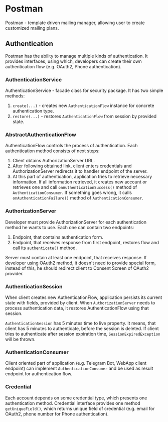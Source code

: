 # Postman
Postman - template driven mailing manager, allowing user to create customized mailing plans.

## Authentication
Postman has the ability to manage multiple kinds of authentication. It provides interfaces, 
using which, developers can create their own authentication flow (e.g. OAuth2, Phone authentication).

### AuthenticationService
AuthenticationService - facade class for security package. It has two simple methods:
1. `create(...)` - creates new `AuthenticationFlow` instance for concrete authentication type.
2. `restore(...)` - restores `AuthenticationFlow` from session by provided state.

### AbstractAuthenticationFlow
AuthenticationFlow controls the process of authentication. Each authentication method consists of next steps:
1. Client obtains AuthorizationServer URL.
2. After following obtained link, client enters credentials and AuthorizationServer redirects it to handler endpoint of
the server.
3. At this part of authentication, application tries to retrieve necessary information. If all information retrieved, it 
creates new account or retrieves one and call `onAuthenticationSuccess()` method of `AuthenticationConsumer`. If
something goes wrong, it calls `onAuthenticationFailure()` method of `AuthenticationConsumer`.

### AuthorizationServer
Developer must provide AuthorizationServer for each authentication method he wants to use. Each one can contain two
endpoints:
1. Endpoint, that contains authentication form.
2. Endpoint, that receives response from first endpoint, restores flow and call its `authenticate()` method.

Server must contain at least one endpoint, that receives response. If developer using OAuth2 method, it doesn't need to
provide special form, instead of this, he should redirect client to Consent Screen of OAuth2 provider.

### AuthenticationSession
When client creates new AuthenticationFlow, application persists its current state with fields, provided by client. When
`AuthorizationServer` needs to process authentication data, it restores AuthenticationFlow using that session.

`AuthenticationSession` has 5 minutes time to live property. It means, that client has 5 minutes to authenticate, before
the session is deleted. If client tries to authenticate after session expiration time, `SessionExpiredException` will be
thrown.

### AuthenticationConsumer
Client oriented part of application (e.g. Telegram Bot, WebApp client endpoint) can implement `AuthenticationConsumer`
and be used as result endpoint for authentication flow.

### Credential
Each account depends on some credential type, which presents one authentication method. Credential interface provides
one method `getUniqueField()`, which returns unique field of credential (e.g. email for OAuth2, phone number for
Phone authentication).


